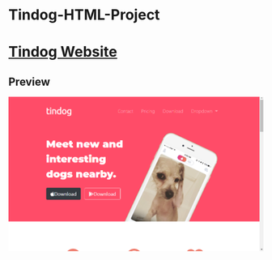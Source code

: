# Tindog-HTML-Project
# [Tindog Website](https://darpanrajput.github.io/Tindog-HTML-Project/)
## Preview
![Tindog web site preview](https://raw.githubusercontent.com/darpanrajput/Tindog-HTML-Project/master/tindog.PNG "Screenshot")
